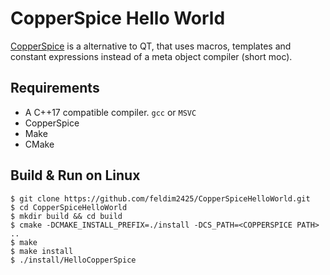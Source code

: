 # CopperSpice Hello World

[CopperSpice](https://www.copperspice.com) is a alternative to QT, that uses macros, templates and constant expressions instead of a meta object compiler (short moc). 

## Requirements
* A C++17 compatible compiler. ``gcc`` or ``MSVC``
* CopperSpice
* Make
* CMake

## Build & Run on Linux
```shell
$ git clone https://github.com/feldim2425/CopperSpiceHelloWorld.git
$ cd CopperSpiceHelloWorld
$ mkdir build && cd build
$ cmake -DCMAKE_INSTALL_PREFIX=./install -DCS_PATH=<COPPERSPICE PATH> ..
$ make
$ make install
$ ./install/HelloCopperSpice
```